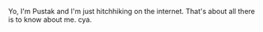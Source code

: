 Yo, I'm Pustak and I'm just hitchhiking on the internet. That's about all there is to know about me. cya.

<!---
betabeast12/betabeast12 is a ✨ special ✨ repository because its `README.md` (this file) appears on your GitHub profile.
You can click the Preview link to take a look at your changes.
--->
